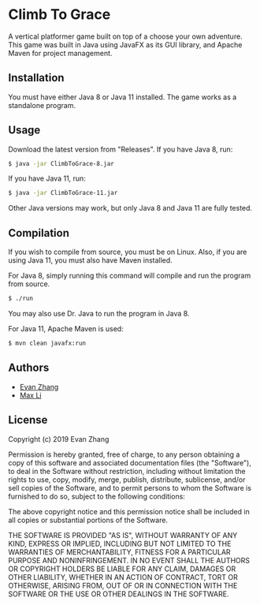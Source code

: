 # Climb To Grace

A vertical platformer game built on top of a choose your own adventure. This game was built in Java using JavaFX as its GUI library, and Apache Maven for project management.

## Installation
You must have either Java 8 or Java 11 installed. The game works as a standalone program.

## Usage
Download the latest version from "Releases".
If you have Java 8, run:
```sh
$ java -jar ClimbToGrace-8.jar
```

If you have Java 11, run:
```sh
$ java -jar ClimbToGrace-11.jar
```

Other Java versions may work, but only Java 8 and Java 11 are fully tested.

## Compilation

If you wish to compile from source, you must be on Linux. Also, if you are using Java 11, you must also have Maven installed.

For Java 8, simply running this command will compile and run the program from source.
```sh
$ ./run
```
You may also use Dr. Java to run the program in Java 8.

For Java 11, Apache Maven is used:
```sh
$ mvn clean javafx:run
```
## Authors
- [Evan Zhang](https://github.com/Ninjaclasher)
- [Max Li](https://github.com/pinkleshake)

## License
Copyright (c) 2019 Evan Zhang

Permission is hereby granted, free of charge, to any person obtaining a copy
of this software and associated documentation files (the "Software"), to deal
in the Software without restriction, including without limitation the rights
to use, copy, modify, merge, publish, distribute, sublicense, and/or sell
copies of the Software, and to permit persons to whom the Software is
furnished to do so, subject to the following conditions:

The above copyright notice and this permission notice shall be included in all
copies or substantial portions of the Software.

THE SOFTWARE IS PROVIDED "AS IS", WITHOUT WARRANTY OF ANY KIND, EXPRESS OR
IMPLIED, INCLUDING BUT NOT LIMITED TO THE WARRANTIES OF MERCHANTABILITY,
FITNESS FOR A PARTICULAR PURPOSE AND NONINFRINGEMENT. IN NO EVENT SHALL THE
AUTHORS OR COPYRIGHT HOLDERS BE LIABLE FOR ANY CLAIM, DAMAGES OR OTHER
LIABILITY, WHETHER IN AN ACTION OF CONTRACT, TORT OR OTHERWISE, ARISING FROM,
OUT OF OR IN CONNECTION WITH THE SOFTWARE OR THE USE OR OTHER DEALINGS IN THE
SOFTWARE.
